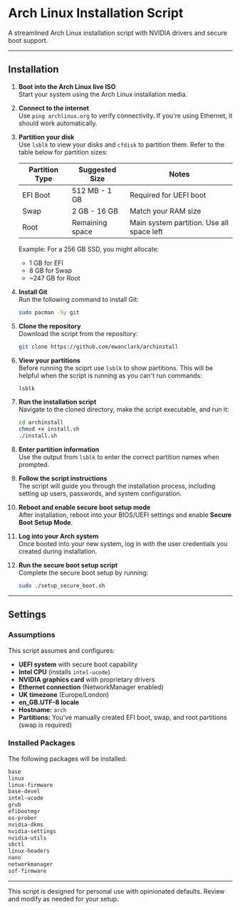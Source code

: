 # Arch Linux Installation Script

A streamlined Arch Linux installation script with NVIDIA drivers and secure boot support.

---

## Installation

1. **Boot into the Arch Linux live ISO**  
   Start your system using the Arch Linux installation media.

2. **Connect to the internet**  
   Use `ping archlinux.org` to verify connectivity. If you're using Ethernet, it should work automatically.

3. **Partition your disk**  
   Use `lsblk` to view your disks and `cfdisk` to partition them. Refer to the table below for partition sizes:

   | Partition Type | Suggested Size         | Notes                                      |
   |----------------|------------------------|--------------------------------------------|
   | EFI Boot       | 512 MB - 1 GB          | Required for UEFI boot                    |
   | Swap           | 2 GB - 16 GB           | Match your RAM size                       |
   | Root           | Remaining space        | Main system partition. Use all space left |

   Example: For a 256 GB SSD, you might allocate:
   - 1 GB for EFI
   - 8 GB for Swap
   - ~247 GB for Root

4. **Install Git**  
   Run the following command to install Git:  
   ```bash
   sudo pacman -Sy git
   ```

5. **Clone the repository**  
   Download the script from the repository:  
   ```bash
   git clone https://github.com/ewanclark/archinstall
   ```

6. **View your partitions**  
   Before running the sciprt use `lsblk` to show partitions. This will be helpful when the script is running as you can't run commands:
   ```bash
   lsblk
   ```
   
8. **Run the installation script**  
   Navigate to the cloned directory, make the script executable, and run it:  
   ```bash
   cd archinstall
   chmod +x install.sh
   ./install.sh
   ```

9. **Enter partition information**  
   Use the output from `lsblk` to enter the correct partition names when prompted.

10. **Follow the script instructions**  
   The script will guide you through the installation process, including setting up users, passwords, and system configuration.

11. **Reboot and enable secure boot setup mode**  
    After installation, reboot into your BIOS/UEFI settings and enable **Secure Boot Setup Mode**.

12. **Log into your Arch system**  
    Once booted into your new system, log in with the user credentials you created during installation.

13. **Run the secure boot setup script**  
    Complete the secure boot setup by running:  
    ```bash
    sudo ./setup_secure_boot.sh
    ```

---

## Settings

### Assumptions
This script assumes and configures:
- **UEFI system** with secure boot capability
- **Intel CPU** (installs `intel-ucode`)
- **NVIDIA graphics card** with proprietary drivers
- **Ethernet connection** (NetworkManager enabled)
- **UK timezone** (Europe/London)
- **en_GB.UTF-8 locale**
- **Hostname:** `arch`
- **Partitions:** You've manually created EFI boot, swap, and root partitions (swap is required)

### Installed Packages
The following packages will be installed:

```bash
base
linux
linux-firmware
base-devel
intel-ucode
grub
efibootmgr
os-prober
nvidia-dkms
nvidia-settings
nvidia-utils
sbctl
linux-headers
nano
networkmanager
sof-firmware
``` 

---

This script is designed for personal use with opinionated defaults. Review and modify as needed for your setup.
